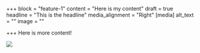 +++
block = "feature-1"
content = "Here is my content"
draft = true
headline = "This is the headline"
media_alignment = "Right"
[media]
alt_text = ""
image = ""

+++
Here is more content!

![](/uploads/logo.jpg)